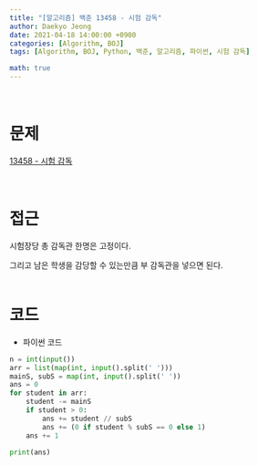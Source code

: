 ```yaml
---
title: "[알고리즘] 백준 13458 - 시험 감독"
author: Daekyo Jeong
date: 2021-04-18 14:00:00 +0900
categories: [Algorithm, BOJ]
tags: [Algorithm, BOJ, Python, 백준, 알고리즘, 파이썬, 시험 감독]

math: true
---
```



<br/>

# **문제**

[13458 - 시험 감독](https://www.acmicpc.net/problem/13458)

<br/>

# **접근**

시험장당 총 감독관 한명은 고정이다.  

그리고 남은 학생을 감당할 수 있는만큼 부 감독관을 넣으면 된다.  
<br/>

# **코드**

- 파이썬 코드   

```py
n = int(input())
arr = list(map(int, input().split(' ')))
mainS, subS = map(int, input().split(' '))
ans = 0
for student in arr:
    student -= mainS
    if student > 0:
        ans += student // subS
        ans += (0 if student % subS == 0 else 1)
    ans += 1

print(ans)  
```

<br/>
